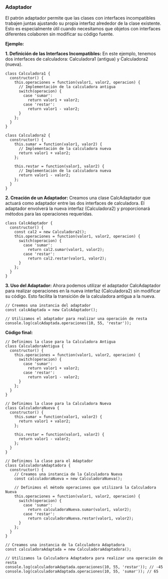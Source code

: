 ### Adaptador

El patrón adaptador permite que las clases con interfaces incompatibles trabajen juntas ajustando su propia interfaz alrededor de la clase existente. Esto es especialmente útil cuando necesitamos que objetos con interfaces diferentes colaboren sin modificar su código fuente.

**Ejemplo:**

**1. Definición de las Interfaces Incompatibles:** En este ejemplo, tenemos dos interfaces de calculadora: Calculadora1 (antigua) y Calculadora2 (nueva).

```
class Calculadora1 {
  constructor() {
    this.operaciones = function(valor1, valor2, operacion) {
      // Implementación de la calculadora antigua
      switch(operacion) {
        case 'sumar':
          return valor1 + valor2;
        case 'restar':
          return valor1 - valor2;
      }
    };
  }
}

class Calculadora2 {
  constructor() {
    this.sumar = function(valor1, valor2) {
      // Implementación de la calculadora nueva
      return valor1 + valor2;
    };
    
    this.restar = function(valor1, valor2) {
      // Implementación de la calculadora nueva
      return valor1 - valor2;
    };
  }
}
```

**2. Creación de un Adaptador:** Creamos una clase CalcAdaptador que actuará como adaptador entre las dos interfaces de calculadora. El adaptador envolverá la nueva interfaz (Calculadora2) y proporcionará métodos para las operaciones requeridas.

```
class CalcAdaptador {
  constructor() {
    const cal2 = new Calculadora2();
    this.operaciones = function(valor1, valor2, operacion) {
      switch(operacion) {
        case 'sumar':
          return cal2.sumar(valor1, valor2);
        case 'restar':
          return cal2.restar(valor1, valor2);
      }
    };
  }
}
```

**3. Uso del Adaptador:** Ahora podemos utilizar el adaptador CalcAdaptador para realizar operaciones en la nueva interfaz (Calculadora2) sin modificar su código. Esto facilita la transición de la calculadora antigua a la nueva.

```
// Creemos una instancia del adaptador
const calcAdaptada = new CalcAdaptador();

// Utilizamos el adaptador para realizar una operación de resta
console.log(calcAdaptada.operaciones(10, 55, 'restar'));
```

**Código final:**

```
// Definimos la clase para la Calculadora Antigua
class CalculadoraAntigua {
  constructor() {
    this.operaciones = function(valor1, valor2, operacion) {
      switch(operacion) {
        case 'sumar':
          return valor1 + valor2;
        case 'restar':
          return valor1 - valor2;
      }
    };
  }
}

// Definimos la clase para la Calculadora Nueva
class CalculadoraNueva {
  constructor() {
    this.sumar = function(valor1, valor2) {
      return valor1 + valor2;
    };
    
    this.restar = function(valor1, valor2) {
      return valor1 - valor2;
    };
  }
}

// Definimos la clase para el Adaptador
class CalculadoraAdaptadora {
  constructor() {
    // Creamos una instancia de la Calculadora Nueva
    const calculadoraNueva = new CalculadoraNueva();
    
    // Definimos el método operaciones que utilizará la Calculadora Nueva
    this.operaciones = function(valor1, valor2, operacion) {
      switch(operacion) {
        case 'sumar':
          return calculadoraNueva.sumar(valor1, valor2);
        case 'restar':
          return calculadoraNueva.restar(valor1, valor2);
      }
    };
  }
}

// Creamos una instancia de la Calculadora Adaptadora
const calculadoraAdaptada = new CalculadoraAdaptadora();

// Utilizamos la Calculadora Adaptadora para realizar una operación de resta
console.log(calculadoraAdaptada.operaciones(10, 55, 'restar')); // -45
console.log(calculadoraAdaptada.operaciones(10, 55, 'sumar')); // 65
```
